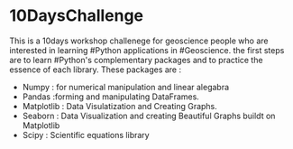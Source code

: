# 10DaysChallenge
 This is a 10days workshop challenege for geoscience people who are interested in learning #Python applications in #Geoscience. the first steps are to learn #Python's complementary packages and to practice the essence of each library. 
These packages are :
 - Numpy : for numerical manipulation and linear alegabra
 - Pandas :forming and manipulating DataFrames.
 - Matplotlib : Data Visulatization and Creating Graphs.
 - Seaborn : Data Visualization and creating Beautiful Graphs buildt on Matplotlib
 - Scipy : Scientific equations library
